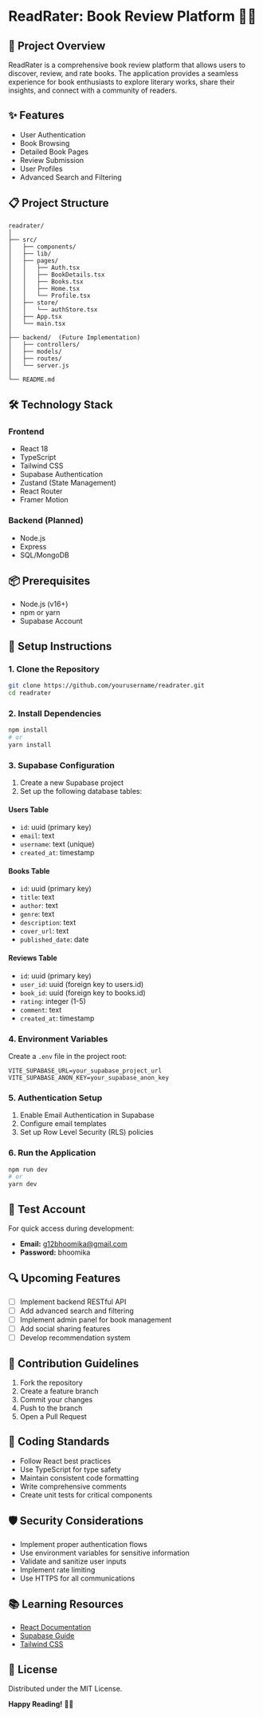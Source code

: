 # ReadRater: Book Review Platform 📖✨

## 🚀 Project Overview

ReadRater is a comprehensive book review platform that allows users to discover, review, and rate books. The application provides a seamless experience for book enthusiasts to explore literary works, share their insights, and connect with a community of readers.

## ✨ Features

- User Authentication
- Book Browsing
- Detailed Book Pages
- Review Submission
- User Profiles
- Advanced Search and Filtering

## 📋 Project Structure

```
readrater/
│
├── src/
│   ├── components/
│   ├── lib/
│   ├── pages/
│   │   ├── Auth.tsx
│   │   ├── BookDetails.tsx
│   │   ├── Books.tsx
│   │   ├── Home.tsx
│   │   └── Profile.tsx
│   ├── store/
│   │   └── authStore.tsx
│   ├── App.tsx
│   └── main.tsx
│
├── backend/  (Future Implementation)
│   ├── controllers/
│   ├── models/
│   ├── routes/
│   └── server.js
│
└── README.md
```

## 🛠 Technology Stack

### Frontend
- React 18
- TypeScript
- Tailwind CSS
- Supabase Authentication
- Zustand (State Management)
- React Router
- Framer Motion

### Backend (Planned)
- Node.js
- Express
- SQL/MongoDB

## 📦 Prerequisites

- Node.js (v16+)
- npm or yarn
- Supabase Account

## 🔧 Setup Instructions

### 1. Clone the Repository

```bash
git clone https://github.com/yourusername/readrater.git
cd readrater
```

### 2. Install Dependencies

```bash
npm install
# or
yarn install
```

### 3. Supabase Configuration

1. Create a new Supabase project
2. Set up the following database tables:

#### Users Table
- `id`: uuid (primary key)
- `email`: text
- `username`: text (unique)
- `created_at`: timestamp

#### Books Table
- `id`: uuid (primary key)
- `title`: text
- `author`: text
- `genre`: text
- `description`: text
- `cover_url`: text
- `published_date`: date

#### Reviews Table
- `id`: uuid (primary key)
- `user_id`: uuid (foreign key to users.id)
- `book_id`: uuid (foreign key to books.id)
- `rating`: integer (1-5)
- `comment`: text
- `created_at`: timestamp

### 4. Environment Variables

Create a `.env` file in the project root:

```
VITE_SUPABASE_URL=your_supabase_project_url
VITE_SUPABASE_ANON_KEY=your_supabase_anon_key
```

### 5. Authentication Setup

1. Enable Email Authentication in Supabase
2. Configure email templates
3. Set up Row Level Security (RLS) policies

### 6. Run the Application

```bash
npm run dev
# or
yarn dev
```

## 🧪 Test Account

For quick access during development:
- **Email:** g12bhoomika@gmail.com
- **Password:** bhoomika

## 🔍 Upcoming Features

- [ ] Implement backend RESTful API
- [ ] Add advanced search and filtering
- [ ] Implement admin panel for book management
- [ ] Add social sharing features
- [ ] Develop recommendation system

## 🤝 Contribution Guidelines

1. Fork the repository
2. Create a feature branch
3. Commit your changes
4. Push to the branch
5. Open a Pull Request

## 📝 Coding Standards

- Follow React best practices
- Use TypeScript for type safety
- Maintain consistent code formatting
- Write comprehensive comments
- Create unit tests for critical components

## 🛡️ Security Considerations

- Implement proper authentication flows
- Use environment variables for sensitive information
- Validate and sanitize user inputs
- Implement rate limiting
- Use HTTPS for all communications

## 📚 Learning Resources

- [React Documentation](https://reactjs.org/)
- [Supabase Guide](https://supabase.com/docs)
- [Tailwind CSS](https://tailwindcss.com/)


## 📄 License

Distributed under the MIT License.

**Happy Reading!** 📖✨
